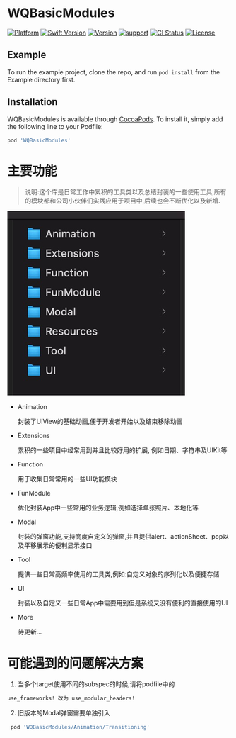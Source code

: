 # WQBasicModules
[![Platform](https://img.shields.io/cocoapods/p/WQBasicModules.svg?style=flat)](http://cocoapods.org/pods/WQBasicModules)
[![Swift Version](https://img.shields.io/badge/swift-5.0-blue.svg)](https://swift.org/)
[![Version](https://img.shields.io/cocoapods/v/WQBasicModules.svg?style=flat)](http://cocoapods.org/pods/WQBasicModules)
[![support](https://img.shields.io/badge/support-ios%209%2B-blue.svg)](#) 
[![CI Status](https://img.shields.io/travis/wang68543/WQBasicModules.svg?style=flat)](https://travis-ci.org/github/wang68543/WQBasicModules)
[![License](https://img.shields.io/cocoapods/l/WQBasicModules.svg?style=flat)](http://cocoapods.org/pods/WQBasicModules)

## Example

To run the example project, clone the repo, and run `pod install` from the Example directory first.


## Installation

WQBasicModules is available through [CocoaPods](http://cocoapods.org). To install
it, simply add the following line to your Podfile:

```ruby
pod 'WQBasicModules'
```
主要功能
================
>说明:这个库是日常工作中累积的工具类以及总结封装的一些使用工具,所有的模块都和公司小伙伴们实践应用于项目中,后续也会不断优化以及新增.

![](snapshots/module.jpg '目录结构')

* Animation

    封装了UIView的基础动画,便于开发者开始以及结束移除动画
* Extensions

    累积的一些项目中经常用到并且比较好用的扩展, 例如日期、字符串及UIKit等
* Function

    用于收集日常常用的一些UI功能模块
* FunModule

    优化封装App中一些常用的业务逻辑,例如选择单张照片、本地化等
* Modal

    封装的弹窗功能,支持高度自定义的弹窗,并且提供alert、actionSheet、pop以及平移展示的便利显示接口
* Tool

    提供一些日常高频率使用的工具类,例如:自定义对象的序列化以及便捷存储
* UI

    封装以及自定义一些日常App中需要用到但是系统又没有便利的直接使用的UI
* More

    待更新...
#
可能遇到的问题解决方案 
================
1. 当多个target使用不同的subspec的时候,请将podfile中的
```ruby 
use_frameworks! 改为 use_modular_headers!
```
2. 旧版本的Modal弹窗需要单独引入 
```ruby 
 pod 'WQBasicModules/Animation/Transitioning' 
```
